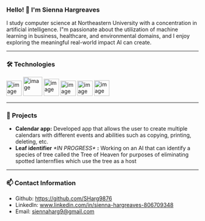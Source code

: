 ### Hello! 👋 I'm Sienna Hargreaves
I study computer science at Northeastern University with a concentration in artificial intelligence. I"m passionate about the utilization of machine learning in business, healthcare, and environmental domains, and I enjoy exploring the meaningful real-world impact AI can create.

---
### 🛠 Technologies
<img width="40" height="40" alt="image" src="https://github.com/user-attachments/assets/c8a3c828-9394-4458-86be-86018a788503" />
<img width="50" height="50" alt="image" src="https://github.com/user-attachments/assets/98ff4146-301c-4845-bea5-40d751e79f5a" />
<img width="40" height="45" alt="image" src="https://github.com/user-attachments/assets/4c53eb7f-663e-4853-82d4-5bb4c5da1c89" />
<img width="40" height="40" alt="image" src="https://github.com/user-attachments/assets/cd80ee39-b67a-4ef2-a4ad-3b65f331cf8a" />
<img width="40" height="40" alt="image" src="https://github.com/user-attachments/assets/a9654b81-61d3-46b1-b1c8-203453121d59" />
<img width="40" height="41" alt="image" src="https://github.com/user-attachments/assets/ab088032-78f8-4716-9c33-5152cabf65a5" />

---
### 🚀 Projects
* **Calendar app:** Developed app that allows the user to create multiple calendars with different events and abilities such as copying, printing, deleting, etc.  
* **Leaf identifier** *\*IN PROGRESS\** **:** Working on an AI that can identify a species of tree called the Tree of Heaven for purposes of eliminating spotted lanternflies which use the tree as a host
---
### 📫 Contact Information
* Github: https://github.com/SHarg9876
* LinkedIn: www.linkedin.com/in/sienna-hargreaves-806709348
* Email: siennaharg9@gmail.com
